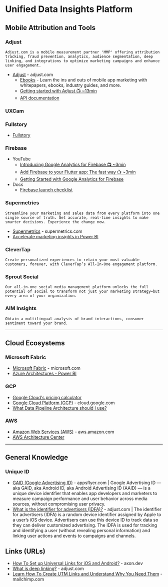 # Unified Data Insights Platform


## Mobile Attribution and Tools
### Adjust
`Adjust.com is a mobile measurement partner 'MMP' offering attribution tracking, fraud prevention, analytics, audience segmentation, deep linking, and integrations to optimize marketing campaigns and enhance user engagement.`
* [Adjust](https://www.adjust.com/) - adjust.com
  - [Ebooks](https://www.adjust.com/resources/ebooks/) - Learn the ins and outs of mobile app marketing with whitepapers, ebooks, industry guides, and more.
  - [Getting started with Adjust 📺 ~13min](https://help.adjust.com/en/article/getting-started-with-adjust)
  - [API documentation](https://dev.adjust.com/en/api/)
### UXCam
### Fullstory
* [Fullstory](https://www.fullstory.com/)
### Firebase
* YouTube 
  - [Introducing Google Analytics for Firebase 📺 ~3min](https://www.youtube.com/watch?v=8iZpH7O6zXo&list=PLl-K7zZEsYLkV1DCmC8Vj9Wl9hjVI2AJm&index=1)
  - [Add Firebase to your Flutter app: The fast way 📺 ~3min](https://www.youtube.com/watch?v=FkFvQ0SaT1I)
  - [Getting Started with Google Analytics for Firebase](https://www.youtube.com/playlist?list=PLI5YfMzCfRtYEZ0wAqMgX-SMTiy7tlhfN)
* Docs
  - [Firebase launch checklist](https://firebase.google.com/support/guides/launch-checklist)
### Supermetrics
`Streamline your marketing and sales data from every platform into one single source of truth. Get accurate, real-time insights to make smarter decisions. Experience the change now.`
* [Supermetrics](https://supermetrics.com/) - supermetrics.com
* [Accelerate marketing insights in Power BI](https://supermetrics.com/products/power-bi)
### CleverTap
`Create personalized experiences to retain your most valuable customers, forever, with CleverTap’s All-In-One engagement platform.`
### Sprout Social
`Our all-in-one social media management platform unlocks the full potential of social to transform not just your marketing strategy—but every area of your organization.`
### AIM Insights
`Obtain a multilingual analysis of brand interactions, consumer sentiment toward your brand.`


-----
## Cloud Ecosystems
### Microsoft Fabric
* [Microsoft Fabric](https://www.microsoft.com/en-us/microsoft-fabric) - microsoft.com
* [Azure Architectures - Power BI](https://learn.microsoft.com/en-us/azure/architecture/browse/?filter-products=power&products=power-bi)

### GCP
* [Google Cloud's pricing calculator](https://cloud.google.com/products/calculator/?hl=en)
* [Google Cloud Platform (GCP)](https://cloud.google.com) - cloud.google.com
* [What Data Pipeline Architecture should I use?](https://cloud.google.com/blog/topics/developers-practitioners/what-data-pipeline-architecture-should-i-use/)

### AWS
* [Amazon Web Services (AWS)](https://aws.amazon.com/) - aws.amazon.com
* [AWS Architecture Center](https://aws.amazon.com/architecture/?cards-all.sort-by=item.additionalFields.sortDate&cards-all.sort-order=desc&awsf.content-type=*all&awsf.methodology=*all&awsf.tech-category=*all&awsf.industries=*all&awsf.business-category=*all)

-----
## General Knowledge
### Unique ID
* [GAID (Google Advertising ID)](https://www.appsflyer.com/glossary/gaid/) - appsflyer.com | Google Advertising ID — aka GAID, aka Android ID, aka Android Advertising ID (AAID) — is a unique device identifier that enables app developers and marketers to measure campaign performance and user behavior across media sources, without compromising user privacy.
* [What is the identifier for advertisers (IDFA)?](https://www.adjust.com/glossary/idfa/) - adjust.com | The identifier for advertisers (IDFA) is a random device identifier assigned by Apple to a user’s iOS device. Advertisers can use this device ID to track data so they can deliver customized advertising. The IDFA is used for tracking and identifying a user (without revealing personal information) and linking user actions and events to campaigns and channels.

## Links (URLs)
* [How To Set up Universal Links for iOS and Android?](https://www.axon.dev/blog/how-to-set-up-universal-links-for-ios-and-android) - axon.dev
* [What is deep linking?](https://www.adjust.com/glossary/deep-linking#what_is_deep_linking) - adjust.com
* [Learn How To Create UTM Links and Understand Why You Need Them](https://mailchimp.com/resources/utm-links/) - mailchimp.com
